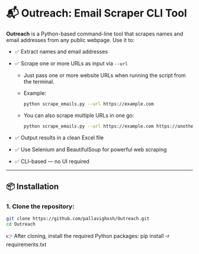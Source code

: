 # 📬 Outreach: Email Scraper CLI Tool

**Outreach** is a Python-based command-line tool that scrapes names and email addresses from any public webpage. Use it to:

* ✅ Extract names and email addresses
* ✅ Scrape one or more URLs as input via `--url`

  * Just pass one or more website URLs when running the script from the terminal.
  * Example:

    ```bash
    python scrape_emails.py --url https://example.com
    ```
  * You can also scrape multiple URLs in one go:

    ```bash
    python scrape_emails.py --url https://example.com https://another.com
    ```
* ✅ Output results in a clean Excel file
* ✅ Use Selenium and BeautifulSoup for powerful web scraping
* ✅ CLI-based — no UI required

---

## 📦 Installation

### 1. Clone the repository:

```bash
git clone https://github.com/pallavighxsh/Outreach.git
cd Outreach
```
👉 After cloning, install the required Python packages:
pip install -r requirements.txt
